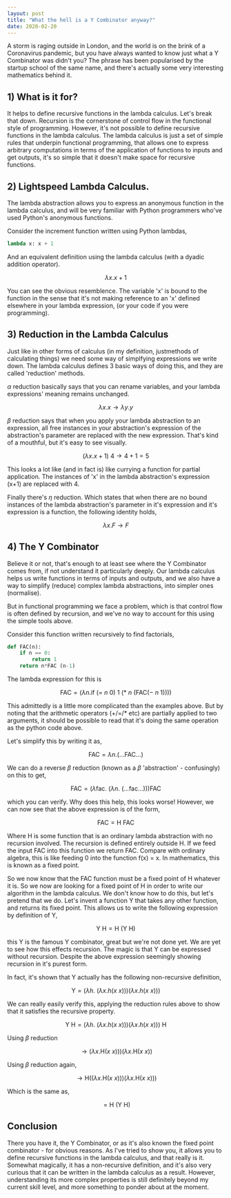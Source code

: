 ```yaml
---
layout: post
title: "What the hell is a Y Combinator anyway?"
date: 2020-02-20
---
```


A storm is raging outside in London, and the world is on the brink of 
a Coronavirus pandemic, but you have always wanted to know just what a Y
Combinator was didn't you? The phrase has been popularised by the startup
school of the same name, and there's actually some very interesting mathematics
behind it.

## 1) What is it for?

It helps to define recursive functions in the lambda calculus.
Let's break that down. Recursion is the cornerstone of control flow in the
functional style of programming. However, it's not possible to define recursive
functions in the lambda calculus. The lambda calculus is just a set of simple
rules that underpin functional programming, that allows one to express 
arbitrary computations in terms of the application of functions to inputs and
get outputs, it's so simple that it doesn't make space for recursive
functions.

## 2) Lightspeed Lambda Calculus.

The lambda abstraction allows you to express an anonymous function in the lambda
calculus, and will be very familiar with Python programmers who've used Python's
anonymous functions.

Consider the increment function written using Python lambdas,

```python
lambda x: x + 1
```
And an equivalent definition using the lambda calculus (with a dyadic addition
operator).

$$
\lambda x . x + 1
$$


You can see the obvious resemblence. The variable 'x' is bound to the function
in the sense that it's not making reference to an 'x' defined elsewhere in your
lambda expression, (or your code if you were programming).


## 3) Reduction in the Lambda Calculus

Just like in other forms of calculus (in my definition, justmethods of calculating things) we need
some way of simplfying expressions we write down. The lambda calculus defines 3 basic ways of doing this, and they are called 'reduction' methods.

$\alpha$ reduction basically says that you can rename variables, and your 
lambda expressions' meaning remains unchanged.

$$
\lambda x. x \rightarrow \lambda y. y
$$

$\beta$ reduction says that when you apply your lambda abstraction to an
expression, all free instances in your abstraction's expression of the abstraction's parameter are replaced with the new expression. That's kind of
a mouthful, but it's easy to see visually.

$$
(\lambda x. x + 1) \> 4 \rightarrow 4+1 = 5
$$

This looks a lot like (and in fact is) like currying a function for
partial application. The instances of 'x' in the lambda abstraction's expression (x+1) are replaced with 4.

Finally there's $\eta$ reduction. Which states that when there are no bound
instances of the lambda abstraction's parameter in it's expression and it's
expression is a function, the following identity holds,

$$
\lambda x. F \rightarrow F
$$

## 4) The Y Combinator

Believe it or not, that's enough to at least see where the Y Combinator comes
from, if not understand it particularly deeply. Our lambda calculus helps us
write functions in terms of inputs and outputs, and we also have a way to
simplify (reduce) complex lambda abstractions, into simpler ones (normalise).

But in functional programming we face a problem, which is that control flow
is often defined by recursion, and we've no way to account for this using the
simple tools above.

Consider this function written recursively to find factorials,

```python
def FAC(n):
    if n == 0:
        return 1
    return n*FAC (n-1)
```
The lambda expression for this is

$$
\text{FAC} = (\lambda n. \text{if} \> (= \> n \> 0) \> 1 \> (* \> n \> (\text{FAC} (- \> n \> 1))))
$$

This admittedly is a little more complicated than the examples above. But by
noting that the arithmetic operators (+/=/* etc) are partially applied to two
arguments, it should be possible to read that it's doing the same operation
as the python code above.

Let's simplify this by writing it as,

$$
\text{FAC} = \lambda n. (...\text{FAC}...)
$$

We can do a reverse $\beta$ reduction (known as a $\beta$ 'abstraction' - confusingly) on this to get,

$$
\text{FAC} = (\lambda \text{fac}. \>  (\lambda n. \> (...\text{fac}...))) \text{FAC}
$$

which you can verify. Why does this help, this looks worse! However, we can
now see that the above expression is of the form,

$$
\text{FAC} = \text{H} \> \text{FAC}
$$

Where $\text{H}$ is some function that is an ordinary lambda abstraction with no recursion involved. The recursion is defined entirely outside H. If we feed the input $\text{FAC}$ into
this function we return $\text{FAC}$. Compare with ordinary algebra, this is like feeding 0 into the function f(x) = x. In mathematics, this is known as a
fixed point.

So we now know that the $\text{FAC}$ function must be a fixed point of $\text{H}$ whatever it is. So we now are looking for a fixed point of $\text{H}$ in
order to write our algorithm in the lambda calculus. We don't know how to do
this, but let's pretend that we do. Let's invent a function $\text{Y}$ that
takes any other function, and returns its fixed point. This allows us to write
the following expression by definition of $\text{Y}$, 

$$
\text{Y H} = \text{H (Y H)}
$$

this $\text{Y}$ is the famous Y combinator, great but we're not done yet. We
are yet to see how this effects recursion. The magic is that Y can be expressed
without recursion. Despite the above expression seemingly showing recursion
in it's purest form.

In fact, it's shown that $\text{Y}$ actually has the following non-recursive definition,

$$
\text{Y} = (\lambda h. \> (\lambda x. h (x \> x))) (\lambda x. h (x \> x)))
$$

We can really easily verify this, applying the reduction rules above to show
that it satisfies the recursive property.

$$
\text{Y H}= (\lambda h. \> (\lambda x. h (x \> x))) (\lambda x. h (x \> x))) \> \text{H}
$$

Using $\beta$ reduction

$$
\rightarrow (\lambda x. \text{H} (x \> x))) (\lambda x. \text{H} (x \> x))
$$

Using $\beta$ reduction again,

$$
\rightarrow \text{H} ((\lambda x. \text{H} (x \> x))) (\lambda x. \text{H} (x \> x)))
$$

Which is the same as,

$$
= \text{H (Y H)}
$$

## Conclusion

There you have it, the Y Combinator, or as it's also known the fixed point
combinator - for obvious reasons. As I've tried to show you, it allows you to
define recursive functions in the lambda calculus, and that really is it.
Somewhat magically, it has a non-recursive definition, and it's also very
curious that it can be written in the lambda calculus as a result. However,
understanding its more complex properties is still definitely beyond my
current skill level, and more something to ponder about at the moment.
